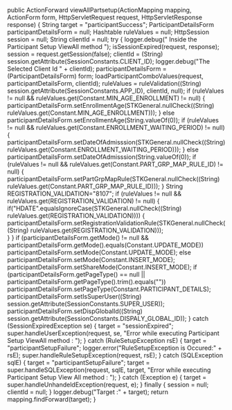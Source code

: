 public ActionForward viewAllPartsetup(ActionMapping mapping, ActionForm form, HttpServletRequest request, HttpServletResponse response) {
        String target = "participantSuccess";
        ParticipantDetailsForm participantDetailsForm = null;
        Hashtable ruleValues = null;
        HttpSession session = null;
        String clientId = null;
        try {
            logger.debug(" Inside the Participant Setup ViewAll method ");
            isSessionExpired(request, response);
            session = request.getSession(false);
            clientId = (String) session.getAttribute(SessionConstants.CLIENT_ID);
            logger.debug("The Selected Client Id  " + clientId);
            participantDetailsForm = (ParticipantDetailsForm) form;
            loadParticipantComboValues(request, participantDetailsForm, clientId);
            ruleValues = ruleValidation((String) session.getAttribute(SessionConstants.APP_ID), clientId, null);
            if (ruleValues != null && ruleValues.get(Constant.MIN_AGE_ENROLLMENT) != null) {
                participantDetailsForm.setEnrollmentAge(STKGeneral.nullCheck((String) ruleValues.get(Constant.MIN_AGE_ENROLLMENT)));
            } else
                participantDetailsForm.setEnrollmentAge(String.valueOf(0));
            if (ruleValues != null && ruleValues.get(Constant.ENROLLMENT_WAITING_PERIOD) != null) {
                participantDetailsForm.setDateOfAdmisssion(STKGeneral.nullCheck((String) ruleValues.get(Constant.ENROLLMENT_WAITING_PERIOD)));
            } else
                participantDetailsForm.setDateOfAdmisssion(String.valueOf(0));
            if (ruleValues != null && ruleValues.get(Constant.PART_GRP_MAP_RULE_ID) != null) {
                participantDetailsForm.setPartGrpMapRule(STKGeneral.nullCheck((String) ruleValues.get(Constant.PART_GRP_MAP_RULE_ID)));
            }
            String REGISTRATION_VALIDATION="8107";
            if (ruleValues != null && ruleValues.get(REGISTRATION_VALIDATION) != null) {
            	if("HDATE".equalsIgnoreCase(STKGeneral.nullCheck((String) ruleValues.get(REGISTRATION_VALIDATION)))) {
            		participantDetailsForm.setRegistrationValidationRule(STKGeneral.nullCheck((String) ruleValues.get(REGISTRATION_VALIDATION)));	
            	}
            }
            if (participantDetailsForm.getMode() != null && participantDetailsForm.getMode().equals(Constant.UPDATE_MODE))
                participantDetailsForm.setMode(Constant.UPDATE_MODE);
            else
                participantDetailsForm.setMode(Constant.INSERT_MODE);
            participantDetailsForm.setShareMode(Constant.INSERT_MODE);
            if (participantDetailsForm.getPageType() == null || participantDetailsForm.getPageType().trim().equals(""))
                participantDetailsForm.setPageType(Constant.PARTICIPANT_DETAILS);
            participantDetailsForm.setIsSuperUser((String) session.getAttribute(SessionConstants.SUPER_USER));
            participantDetailsForm.setDispGlobalId((String) session.getAttribute(SessionConstants.DISPALY_GLOBAL_ID));
        } catch (SessionExpiredException se) {
            target = "sessionExpired";
            super.handleUserException(request, se, "Error while executing Participant Setup ViewAll method : ");
        } catch (RuleSetupException rsE) {
            target = "participantSetupFailure";
            logger.error("RuleSetupException is Occured:" + rsE);
            super.handleRuleSetupException(request, rsE);
        } catch (SQLException sqlE) {
            target = "participantSetupFailure";
            target = super.handleSQLException(request, sqlE, target, "Error while executing Participant Setup View All method : ");
        } catch (Exception e) {
            target = super.handleUnhandeldException(request, e);
        } finally {
            session = null;
            clientId = null;
        }
        logger.debug("Target :" + target);
        return mapping.findForward(target);
    }
